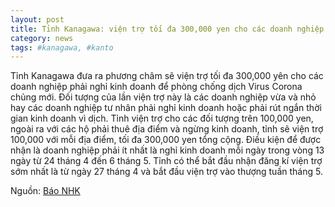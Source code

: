 ```yaml
---
layout: post
title: Tỉnh Kanagawa: viện trợ tối đa 300,000 yen cho các doanh nghiệp nghỉ kinh doanh vì dịch
category: news
tags: #kanagawa, #kanto
---
```

Tỉnh Kanagawa đưa ra phương châm sẽ viện trợ tối đa 300,000 yên cho các doanh nghiệp phải nghỉ kinh doanh để phòng chống dịch Virus Corona chủng mới.
Đối tượng của lần viện trợ này là các doanh nghiệp vừa và nhỏ hay các doanh nghiệp tư nhân phải nghỉ kinh doanh hoặc phải rút ngắn thời gian kinh doanh vì dịch. Tỉnh viện trợ cho các đối tượng trên 100,000 yen, ngoài ra với các hộ phải thuê địa điểm và ngừng kinh doanh, tỉnh sẽ viện trợ 100,000 với mỗi địa điểm, tối đa 300,000 yen tổng cộng. 
Điều kiện để được nhận là doanh nghiệp phải ít nhất là nghỉ kinh doanh mỗi ngày trong vòng 13 ngày từ 24 tháng 4 đến 6 tháng 5. Tỉnh có thể bắt đầu nhận đăng kí viện trợ sớm nhất là từ ngày 27 tháng 4 và bắt đầu viện trợ vào thượng tuần tháng 5.

Nguồn: [Báo NHK](https://www3.nhk.or.jp/lnews/yokohama/20200422/1050009974.html)
